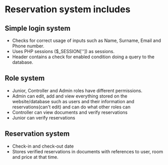 # Reservation system includes

## Simple login system
- Checks for correct usage of inputs such as Name, Surname, Email and Phone number.
- Uses PHP sessions ($\_SESSION['']) as sessions.
- Header contains a check for enabled condition doing a query to the database.

## Role system
- Junior, Controller and Admin roles have different permissions.
- Admin can edit, add and view everything stored on the website/database such as users and their information and reservations(can't edit) and can do what other roles can
- Controller can view documents and verify reservations
- Junior can verify reservations

## Reservation system
- Check-in and check-out date
- Stores verified reservations in documents with references to user, room and price at that time.